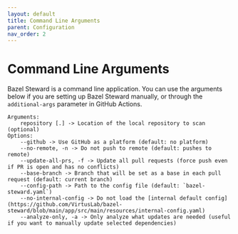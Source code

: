 ```yaml
---
layout: default
title: Command Line Arguments
parent: Configuration
nav_order: 2
---
```


# Command Line Arguments
Bazel Steward is a command line application. You can use the arguments below if you are setting up Bazel Steward manually, or through the `additional-args` parameter in GitHub Actions.

```
Arguments:
    repository [.] -> Location of the local repository to scan (optional)
Options:
    --github -> Use GitHub as a platform (default: no platform)
    --no-remote, -n -> Do not push to remote (default: pushes to remote)
    --update-all-prs, -f -> Update all pull requests (force push even if PR is open and has no conflicts)
    --base-branch -> Branch that will be set as a base in each pull request (default: current branch)
    --config-path -> Path to the config file (default: `bazel-steward.yaml`)
    --no-internal-config -> Do not load the [internal default config](https://github.com/VirtusLab/bazel-steward/blob/main/app/src/main/resources/internal-config.yaml)
    --analyze-only, -a -> Only analyze what updates are needed (useful if you want to manually update selected dependencies)
```